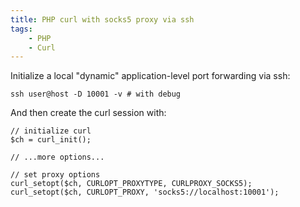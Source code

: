 ```yaml
---
title: PHP curl with socks5 proxy via ssh
tags:
    - PHP
    - Curl
---
```


Initialize a local "dynamic" application-level port forwarding via ssh:

	ssh user@host -D 10001 -v # with debug

And then create the curl session with:

	// initialize curl
	$ch = curl_init();

	// ...more options...

	// set proxy options
	curl_setopt($ch, CURLOPT_PROXYTYPE, CURLPROXY_SOCKS5);
	curl_setopt($ch, CURLOPT_PROXY, 'socks5://localhost:10001');
			